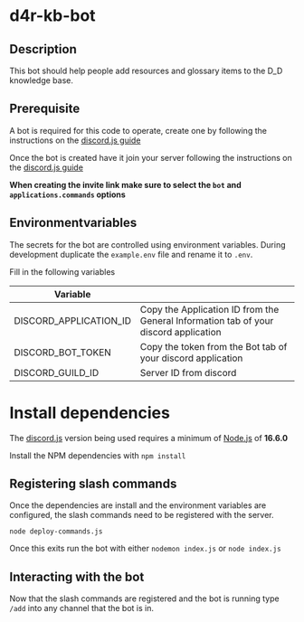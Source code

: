 # d4r-kb-bot
## Description
This bot should help people add resources and glossary items to the D_D knowledge base.

## Prerequisite
A bot is required for this code to operate, create one by following the instructions on the [discord.js guide](https://discordjs.guide/preparations/setting-up-a-bot-application.html)

Once the bot is created have it join your server following the instructions on the [discord.js guide](https://discordjs.guide/preparations/adding-your-bot-to-servers.html)

**When creating the invite link make sure to select the `bot` and `applications.commands` options**

## Environmentvariables

The secrets for the bot are controlled using environment variables. During development duplicate the `example.env` file and rename it to `.env`.

Fill in the following variables

|Variable||
|-|-|
|DISCORD_APPLICATION_ID|Copy the Application ID from the General Information tab of your discord application|
|DISCORD_BOT_TOKEN|Copy the token from the Bot tab of your discord application|
|DISCORD_GUILD_ID|Server ID from discord|

# Install dependencies

The [discord.js](https://discord.js.org) version being used requires a minimum of [Node.js](nodejs.org) of **16.6.0**

Install the NPM dependencies with `npm install`

## Registering slash commands
Once the dependencies are install and the environment variables are configured, the slash commands need to be registered with the server.

`node deploy-commands.js`

Once this exits run the bot with either `nodemon index.js` or `node index.js`

## Interacting with the bot
Now that the slash commands are registered and the bot is running type `/add` into any channel that the bot is in.
